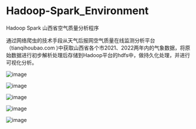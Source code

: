 # Hadoop-Spark_Environment
Hadoop Spark 山西省空气质量分析程序

通过网络爬虫的技术手段从天气后报网空气质量在线监测分析平台（tianqihoubao.com )中获取山西省各个市2021、2022两年内的气象数据，将原始数据进行初步解析处理后存储到Hadoop平台的hdfs中，做持久化处理，并进行可视化分析。

![image](https://user-images.githubusercontent.com/43466400/173189389-6e86e250-01f1-4c52-901a-4f76f2c97f41.png)

![image](https://user-images.githubusercontent.com/43466400/173189398-4e6c51d3-273e-447e-aee2-5d4451a0fb5e.png)


![image](https://user-images.githubusercontent.com/43466400/173189366-f2fad7ac-8cff-43a6-8957-82f533b41ebb.png)


![image](https://user-images.githubusercontent.com/43466400/173189375-143f910b-f4a4-479f-9664-a28d5b45eb12.png)


![image](https://user-images.githubusercontent.com/43466400/173189386-33f8c195-e14c-4de3-b07d-3adfe00b3445.png)










